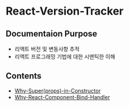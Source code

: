 # React-Version-Tracker

## Documentaion Purpose

- 리액트 버전 및 변동사항 추적
- 리액트 프로그래밍 기법에 대한 시맨틱한 이해

## Contents

- [Why-Super(props)-in-Constructor](./Why-Super(props)-in-Constructor.md)
- [Why-React-Component-Bind-Handler](./Why-React-Component-Bind-Handler.md)
